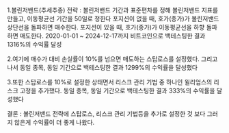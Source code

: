 1.볼린저밴드(추세추종) 전략 :  볼린저밴드 기간과 표준편차를 정해 볼린저밴드 지표를 만들고, 이동평균선 기간을 50일로 정한다
포지션이 없을 때, 호가(종가)가 볼린저밴드 상단선을 돌파하면 매수한다.
포지션이 있을 때, 호가(종가)가 이동평균선을 하향 돌파하면 매도한다.
2020-01-01 ~ 2024-12-17까지 비트코인으로 백테스팅한 결과 1316%의 수익률 달성

2.여기에 매수가 대비 손실률이 10%를 넘으면 매도하는 스탑로스를 설정했다.
그리고나서 동일 종목, 동일 기간으로 백테스팅한 결과 1299%의 수익률을 달성했다

3.또한 스탑로스를 10%로 설정한 상태면서 리스크 관리 기법 중 하나인 윌리엄스의 리스크 고정을 추가했다.
동일 종목, 동일 기간으로 백테스팅한 결과 333%의 수익률을 달성했다

결론 : 볼린저밴드 전략에 스탑로스, 리스크 관리 기법등을 추가로 설정한 것 보다 그러지 않은게 수익률이 더 좋게 나왔다.


